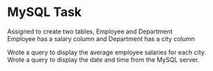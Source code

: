 <h1>MySQL Task</h1>

Assigned to create two tables, Employee and Department<br>
Employee has a salary column and Department has a city column<br>

Wrote a query to display the average employee salaries for each city.<br>
Wrote a query to display the date and time from the MySQL server.
